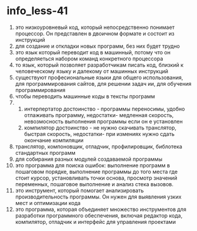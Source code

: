 # info_less-41
1. это низкоуровневый код, который непосредственно понимает процессор. Он представлен в двоичном формате и состоит из инструкций
2. для создание и откладки новых программ, без них будет трудно
3. это язык который переводит код в машинный, потому что он определяеться набором команд конкретного процессора
4. то язык, который позволяет разработчикам писать код, близкий к человеческому языку и далекому от машинных инструкций
5. существуют професиональные языки для общего использования, для программирования сайтов, для решении задач ии, для обучения программирования
6. чтобы переводить машинные коды в тексты программ
7. 1) интерпертатор достоинство - программы переносимы, удобно отлаживать программу, недостатки- медленная скорость, невозмосность выполнения программы если он е установлен
   2) компилятор достоинство - не нужно скачивать транслятор, быстрая скорость, недостатки- при измениях нужно сдать окончание компиляции
8. транслятор, компоновщик, отладчик, профилировщик, библотека стандартных программ
9. для собирания разных модулей создаваемой программы
10. это программа для поиска ошибок: выполнение программ в пошаговом порядке, выполнение программы до того места где стоит курсор, установливать точки основа, просмотр значений переменных, пошаговое выполнение и анализ стека вызовов.
11. это инструмент, который помогает анализировать производительность программы. Он нужен для выявления узких мест и оптимизации кода
12. это программа, которая объединяет множество инструментов для разработки программного обеспечения, включая редактор кода, компилятор, отладчик и интерфейс для управления проектами

